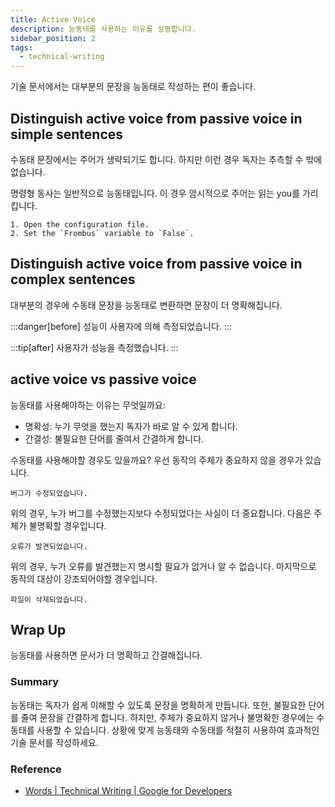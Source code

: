 ```yaml
---
title: Active Voice
description: 능동태를 사용하는 이유를 설명합니다.
sidebar_position: 2
tags:
  - technical-writing
---
```


기술 문서에서는 대부분의 문장을 능동태로 작성하는 편이 좋습니다.

## Distinguish active voice from passive voice in simple sentences

수동태 문장에서는 주어가 생략되기도 합니다. 하지만 이런 경우 독자는 추측할 수 밖에 없습니다.

명령형 동사는 일반적으로 능동태입니다. 이 경우 암시적으로 주어는 읽는 you를 가리킵니다.

```
1. Open the configuration file.
2. Set the `Frombus` variable to `False`.
```

## Distinguish active voice from passive voice in complex sentences

대부분의 경우에 수동태 문장을 능동태로 변환하면 문장이 더 명확해집니다.

:::danger[before]
성능이 사용자에 의해 측정되었습니다.
:::

:::tip[after]
사용자가 성능을 측정했습니다.
:::

## active voice vs passive voice

능동태를 사용해야하는 이유는 무엇일까요:

- 명확성: 누가 무엇을 했는지 독자가 바로 알 수 있게 합니다.
- 간결성: 불필요한 단어를 줄여서 간결하게 합니다.

수동태를 사용해야할 경우도 있을까요? 우선 동작의 주체가 중요하지 않을 경우가 있습니다.

```
버그가 수정되었습니다.
```

위의 경우, 누가 버그를 수정했는지보다 수정되었다는 사실이 더 중요합니다. 다음은 주체가 불명확할 경우입니다.

```
오류가 발견되었습니다.
```

위의 경우, 누가 오류를 발견했는지 명시할 필요가 없거나 알 수 없습니다. 마지막으로 동작의 대상이 강조되어야할 경우입니다.

```
파일이 삭제되었습니다.
```

## Wrap Up

능동태를 사용하면 문서가 더 명확하고 간결해집니다.

### Summary

능동태는 독자가 쉽게 이해할 수 있도록 문장을 명확하게 만듭니다. 또한, 불필요한 단어를 줄여 문장을 간결하게 합니다. 하지만, 주체가 중요하지 않거나 불명확한 경우에는 수동태를 사용할 수 있습니다. 상황에 맞게 능동태와 수동태를 적절히 사용하여 효과적인 기술 문서를 작성하세요.

### Reference

- [Words | Technical Writing | Google for Developers](https://developers.google.com/tech-writing/one/words)
